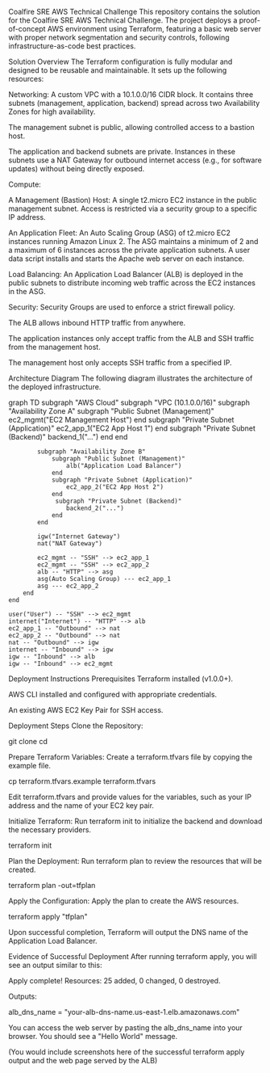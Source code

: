 Coalfire SRE AWS Technical Challenge
This repository contains the solution for the Coalfire SRE AWS Technical Challenge. The project deploys a proof-of-concept AWS environment using Terraform, featuring a basic web server with proper network segmentation and security controls, following infrastructure-as-code best practices.

Solution Overview
The Terraform configuration is fully modular and designed to be reusable and maintainable. It sets up the following resources:

Networking: A custom VPC with a 10.1.0.0/16 CIDR block. It contains three subnets (management, application, backend) spread across two Availability Zones for high availability.

The management subnet is public, allowing controlled access to a bastion host.

The application and backend subnets are private. Instances in these subnets use a NAT Gateway for outbound internet access (e.g., for software updates) without being directly exposed.

Compute:

A Management (Bastion) Host: A single t2.micro EC2 instance in the public management subnet. Access is restricted via a security group to a specific IP address.

An Application Fleet: An Auto Scaling Group (ASG) of t2.micro EC2 instances running Amazon Linux 2. The ASG maintains a minimum of 2 and a maximum of 6 instances across the private application subnets. A user data script installs and starts the Apache web server on each instance.

Load Balancing: An Application Load Balancer (ALB) is deployed in the public subnets to distribute incoming web traffic across the EC2 instances in the ASG.

Security: Security Groups are used to enforce a strict firewall policy.

The ALB allows inbound HTTP traffic from anywhere.

The application instances only accept traffic from the ALB and SSH traffic from the management host.

The management host only accepts SSH traffic from a specified IP.

Architecture Diagram
The following diagram illustrates the architecture of the deployed infrastructure.

graph TD
    subgraph "AWS Cloud"
        subgraph "VPC (10.1.0.0/16)"
            subgraph "Availability Zone A"
                subgraph "Public Subnet (Management)"
                    ec2_mgmt("EC2 Management Host")
                end
                subgraph "Private Subnet (Application)"
                    ec2_app_1("EC2 App Host 1")
                end
                 subgraph "Private Subnet (Backend)"
                    backend_1("...")
                end
            end

            subgraph "Availability Zone B"
                subgraph "Public Subnet (Management)"
                    alb("Application Load Balancer")
                end
                subgraph "Private Subnet (Application)"
                    ec2_app_2("EC2 App Host 2")
                end
                 subgraph "Private Subnet (Backend)"
                    backend_2("...")
                end
            end

            igw("Internet Gateway")
            nat("NAT Gateway")

            ec2_mgmt -- "SSH" --> ec2_app_1
            ec2_mgmt -- "SSH" --> ec2_app_2
            alb -- "HTTP" --> asg
            asg(Auto Scaling Group) --- ec2_app_1
            asg --- ec2_app_2
        end
    end

    user("User") -- "SSH" --> ec2_mgmt
    internet("Internet") -- "HTTP" --> alb
    ec2_app_1 -- "Outbound" --> nat
    ec2_app_2 -- "Outbound" --> nat
    nat -- "Outbound" --> igw
    internet -- "Inbound" --> igw
    igw -- "Inbound" --> alb
    igw -- "Inbound" --> ec2_mgmt

Deployment Instructions
Prerequisites
Terraform installed (v1.0.0+).

AWS CLI installed and configured with appropriate credentials.

An existing AWS EC2 Key Pair for SSH access.

Deployment Steps
Clone the Repository:

git clone <your-repo-url>
cd <your-repo-directory>

Prepare Terraform Variables:
Create a terraform.tfvars file by copying the example file.

cp terraform.tfvars.example terraform.tfvars

Edit terraform.tfvars and provide values for the variables, such as your IP address and the name of your EC2 key pair.

Initialize Terraform:
Run terraform init to initialize the backend and download the necessary providers.

terraform init

Plan the Deployment:
Run terraform plan to review the resources that will be created.

terraform plan -out=tfplan

Apply the Configuration:
Apply the plan to create the AWS resources.

terraform apply "tfplan"

Upon successful completion, Terraform will output the DNS name of the Application Load Balancer.

Evidence of Successful Deployment
After running terraform apply, you will see an output similar to this:

Apply complete! Resources: 25 added, 0 changed, 0 destroyed.

Outputs:

alb_dns_name = "your-alb-dns-name.us-east-1.elb.amazonaws.com"

You can access the web server by pasting the alb_dns_name into your browser. You should see a "Hello World" message.

(You would include screenshots here of the successful terraform apply output and the web page served by the ALB)